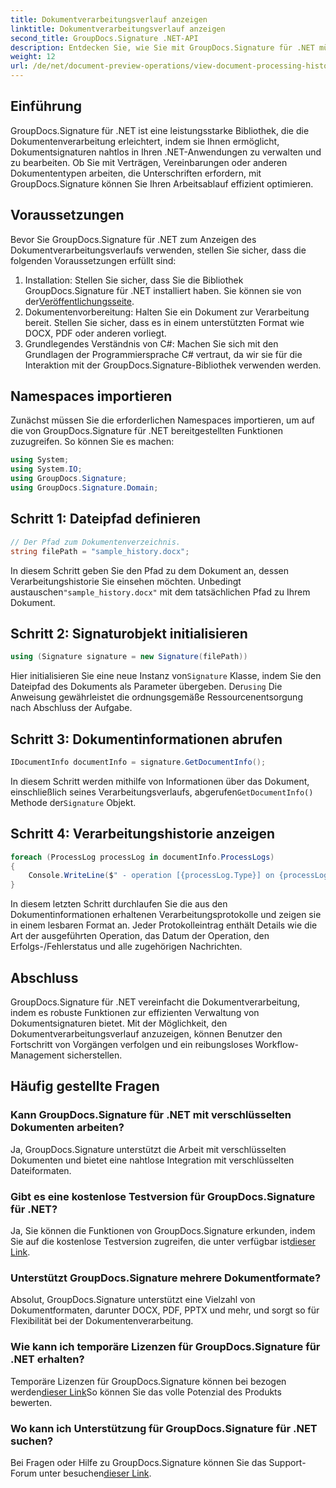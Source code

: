 ```yaml
---
title: Dokumentverarbeitungsverlauf anzeigen
linktitle: Dokumentverarbeitungsverlauf anzeigen
second_title: GroupDocs.Signature .NET-API
description: Entdecken Sie, wie Sie mit GroupDocs.Signature für .NET mühelos den Dokumentverarbeitungsverlauf anzeigen können. Folgen Sie unserer Schritt-für-Schritt-Anleitung für ein nahtloses Workflow-Management.
weight: 12
url: /de/net/document-preview-operations/view-document-processing-history/
---
```

## Einführung
GroupDocs.Signature für .NET ist eine leistungsstarke Bibliothek, die die Dokumentenverarbeitung erleichtert, indem sie Ihnen ermöglicht, Dokumentsignaturen nahtlos in Ihren .NET-Anwendungen zu verwalten und zu bearbeiten. Ob Sie mit Verträgen, Vereinbarungen oder anderen Dokumententypen arbeiten, die Unterschriften erfordern, mit GroupDocs.Signature können Sie Ihren Arbeitsablauf effizient optimieren.
## Voraussetzungen
Bevor Sie GroupDocs.Signature für .NET zum Anzeigen des Dokumentverarbeitungsverlaufs verwenden, stellen Sie sicher, dass die folgenden Voraussetzungen erfüllt sind:
1.  Installation: Stellen Sie sicher, dass Sie die Bibliothek GroupDocs.Signature für .NET installiert haben. Sie können sie von der[Veröffentlichungsseite](https://releases.groupdocs.com/signature/net/).
2. Dokumentenvorbereitung: Halten Sie ein Dokument zur Verarbeitung bereit. Stellen Sie sicher, dass es in einem unterstützten Format wie DOCX, PDF oder anderen vorliegt.
3. Grundlegendes Verständnis von C#: Machen Sie sich mit den Grundlagen der Programmiersprache C# vertraut, da wir sie für die Interaktion mit der GroupDocs.Signature-Bibliothek verwenden werden.

## Namespaces importieren
Zunächst müssen Sie die erforderlichen Namespaces importieren, um auf die von GroupDocs.Signature für .NET bereitgestellten Funktionen zuzugreifen. So können Sie es machen:
```csharp
using System;
using System.IO;
using GroupDocs.Signature;
using GroupDocs.Signature.Domain;
```
## Schritt 1: Dateipfad definieren
```csharp
// Der Pfad zum Dokumentenverzeichnis.
string filePath = "sample_history.docx";
```
 In diesem Schritt geben Sie den Pfad zu dem Dokument an, dessen Verarbeitungshistorie Sie einsehen möchten. Unbedingt austauschen`"sample_history.docx"` mit dem tatsächlichen Pfad zu Ihrem Dokument.
## Schritt 2: Signaturobjekt initialisieren
```csharp
using (Signature signature = new Signature(filePath))
```
 Hier initialisieren Sie eine neue Instanz von`Signature` Klasse, indem Sie den Dateipfad des Dokuments als Parameter übergeben. Der`using` Die Anweisung gewährleistet die ordnungsgemäße Ressourcenentsorgung nach Abschluss der Aufgabe.
## Schritt 3: Dokumentinformationen abrufen
```csharp
IDocumentInfo documentInfo = signature.GetDocumentInfo();
```
 In diesem Schritt werden mithilfe von Informationen über das Dokument, einschließlich seines Verarbeitungsverlaufs, abgerufen`GetDocumentInfo()` Methode der`Signature` Objekt.
## Schritt 4: Verarbeitungshistorie anzeigen
```csharp
foreach (ProcessLog processLog in documentInfo.ProcessLogs)
{
    Console.WriteLine($" - operation [{processLog.Type}] on {processLog.Date.ToShortDateString()}. Succeeded/Failed {processLog.Succeeded}/{processLog.Failed}. Message: {processLog.Message}");
}
```
In diesem letzten Schritt durchlaufen Sie die aus den Dokumentinformationen erhaltenen Verarbeitungsprotokolle und zeigen sie in einem lesbaren Format an. Jeder Protokolleintrag enthält Details wie die Art der ausgeführten Operation, das Datum der Operation, den Erfolgs-/Fehlerstatus und alle zugehörigen Nachrichten.

## Abschluss
GroupDocs.Signature für .NET vereinfacht die Dokumentverarbeitung, indem es robuste Funktionen zur effizienten Verwaltung von Dokumentsignaturen bietet. Mit der Möglichkeit, den Dokumentverarbeitungsverlauf anzuzeigen, können Benutzer den Fortschritt von Vorgängen verfolgen und ein reibungsloses Workflow-Management sicherstellen.
## Häufig gestellte Fragen
### Kann GroupDocs.Signature für .NET mit verschlüsselten Dokumenten arbeiten?
Ja, GroupDocs.Signature unterstützt die Arbeit mit verschlüsselten Dokumenten und bietet eine nahtlose Integration mit verschlüsselten Dateiformaten.
### Gibt es eine kostenlose Testversion für GroupDocs.Signature für .NET?
 Ja, Sie können die Funktionen von GroupDocs.Signature erkunden, indem Sie auf die kostenlose Testversion zugreifen, die unter verfügbar ist[dieser Link](https://releases.groupdocs.com/).
### Unterstützt GroupDocs.Signature mehrere Dokumentformate?
Absolut, GroupDocs.Signature unterstützt eine Vielzahl von Dokumentformaten, darunter DOCX, PDF, PPTX und mehr, und sorgt so für Flexibilität bei der Dokumentenverarbeitung.
### Wie kann ich temporäre Lizenzen für GroupDocs.Signature für .NET erhalten?
 Temporäre Lizenzen für GroupDocs.Signature können bei bezogen werden[dieser Link](https://purchase.groupdocs.com/temporary-license/)So können Sie das volle Potenzial des Produkts bewerten.
### Wo kann ich Unterstützung für GroupDocs.Signature für .NET suchen?
 Bei Fragen oder Hilfe zu GroupDocs.Signature können Sie das Support-Forum unter besuchen[dieser Link](https://forum.groupdocs.com/c/signature/13).